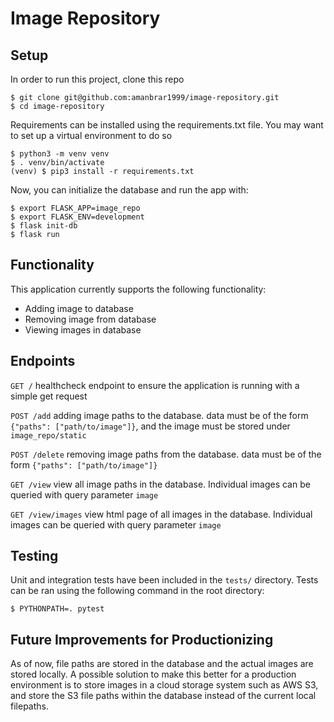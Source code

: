# Image Repository

## Setup
In order to run this project, clone this repo

```
$ git clone git@github.com:amanbrar1999/image-repository.git
$ cd image-repository
```

Requirements can be installed using the requirements.txt file. You may want to set up a virtual environment to do so

```
$ python3 -m venv venv
$ . venv/bin/activate
(venv) $ pip3 install -r requirements.txt
```

Now, you can initialize the database and run the app with:

```
$ export FLASK_APP=image_repo
$ export FLASK_ENV=development
$ flask init-db
$ flask run
```

## Functionality

This application currently supports the following functionality:

- Adding image to database
- Removing image from database
- Viewing images in database

## Endpoints

`GET /` healthcheck endpoint to ensure the application is running with a simple get request

`POST /add` adding image paths to the database. data must be of the form `{"paths": ["path/to/image"]}`, and the image must be stored under `image_repo/static`

`POST /delete` removing image paths from the database. data must be of the form `{"paths": ["path/to/image"]}`

`GET /view` view all image paths in the database. Individual images can be queried with query parameter `image`

`GET /view/images` view html page of all images in the database. Individual images can be queried with query parameter `image`

## Testing

Unit and integration tests have been included in the `tests/` directory. 
Tests can be ran using the following command in the root directory:

```
$ PYTHONPATH=. pytest
```

## Future Improvements for Productionizing

As of now, file paths are stored in the database and the actual images are stored locally. A possible solution to make this better for a production environment is to store images in a cloud storage system such as AWS S3, and store the S3 file paths within the database instead of the current local filepaths.